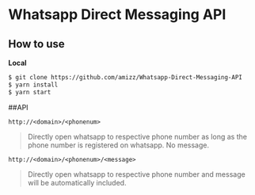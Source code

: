 # Whatsapp Direct Messaging API

## How to use

**Local**
```bash
$ git clone https://github.com/amizz/Whatsapp-Direct-Messaging-API
$ yarn install
$ yarn start
```

##API

```
http://<domain>/<phonenum>
```
> Directly open whatsapp to respective phone number as long as the phone number is registered on whatsapp.
> No message.

```
http://<domain>/<phonenum>/<message>
```
> Directly open whatsapp to respective phone number and message will be automatically included.